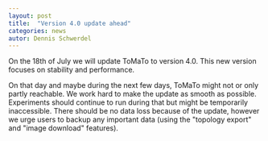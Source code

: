 ```yaml
---
layout: post
title:  "Version 4.0 update ahead"
categories: news
autor: Dennis Schwerdel
---
```


On the 18th of July we will update ToMaTo to version 4.0. This new version focuses on stability and performance.

On that day and maybe during the next few days, ToMaTo might not or only partly reachable. We work hard to make the update as smooth as possible.
Experiments should continue to run during that but might be temporarily inaccessible. There should be no data loss because of the update, however we urge users to backup any important data (using the "topology export" and "image download" features).

